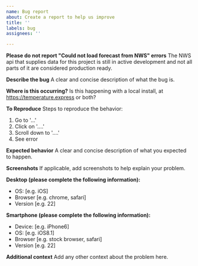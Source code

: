 ```yaml
---
name: Bug report
about: Create a report to help us improve
title: ''
labels: bug
assignees: ''

---
```

**Please do not report "Could not load forecast from NWS" errors**
The NWS api that supplies data for this project is still in active development and not all parts of it are considered production ready.

**Describe the bug**
A clear and concise description of what the bug is.

**Where is this occurring?**
Is this happening with a local install, at https://temperature.express or both?

**To Reproduce**
Steps to reproduce the behavior:
1. Go to '...'
2. Click on '....'
3. Scroll down to '....'
4. See error

**Expected behavior**
A clear and concise description of what you expected to happen.

**Screenshots**
If applicable, add screenshots to help explain your problem.

**Desktop (please complete the following information):**
 - OS: [e.g. iOS]
 - Browser [e.g. chrome, safari]
 - Version [e.g. 22]

**Smartphone (please complete the following information):**
 - Device: [e.g. iPhone6]
 - OS: [e.g. iOS8.1]
 - Browser [e.g. stock browser, safari]
 - Version [e.g. 22]

**Additional context**
Add any other context about the problem here.